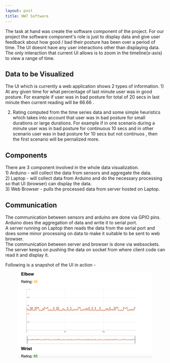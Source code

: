 ```yaml
---
layout: post
title: HW7 Software
---
```

The task at hand was create the software component of the project. For our project the software component's role is just to display data and give user feedback about how good / bad their posture has been over a period of time. The UI doesnt have any user interactions other than displaying data.<br/> The only interaction that current UI allows is to zoom in the timeline(x-axis) to view a range of time.

<h2>Data to be Visualized </h2>
The UI which is currently a web application shows 2 types of information. 
1) At any given time for what percentage of last minute user was in good posture. For example if user was in bad posture for total of 20 secs in last minute then current reading will be 66.66 .

2) Rating computed from the time series data and some simple heuristics which takes into account that user was in bad posture for small durations or large durations. For example if in one scenario during a minute user was in bad posture for continuous 10 secs and in other scenario user was in bad posture for 10 secs but not continuos , then the first scenario will be pernalized more. 

<h2>Components</h2>
There are 3 component involved in the whole data visualization.  <br/>
1) Arduino - will collect the data from sensors and aggregate the data. <br/>
2) Laptop - will collect data from Arduino and do the necessary processing so that UI (browser) can display the data. <br/>
3) Web Browser - pulls the processed data from server hosted on Laptop. <br/>

<h2>Communication</h2>
The communication between sensors and arduino are done via GPIO pins. Arduino does the aggregation of data and write it to serial port. <br/>
A server running on Laptop then reads the data from the serial port and does some minor processing on data to make it suitable to be sent to web browser. <br/>
The communication between server and browser is done via websockets. The server keeps on pushing the data on socket from where client code can read it and display it.<br/>

Following is a snapshot of the UI in action - 
<figure>
	<img src="/public/images/software.png">
</figure>